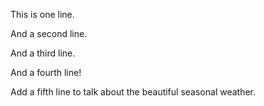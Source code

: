 This is one line.

And a second line.

And a third line.

And a fourth line!

Add a fifth line to talk about the beautiful seasonal weather. 
